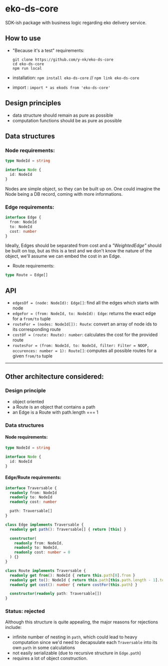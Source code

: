 # eko-ds-core

SDK-ish package with business logic regarding eko delivery service.

## How to use

- "Because it's a test" requirements:
  ```
  git clone https://github.com/y-nk/eko-ds-core
  cd eko-ds-core
  npm run local
  ```

- installation: `npm install eko-ds-core` // `npm link eko-ds-core`

- import : `import * as ekods from 'eko-ds-core'`

## Design principles

- data structure should remain as pure as possible
- computation functions should be as pure as possible

## Data structures

### Node requirements:

```ts
type NodeId = string

interface Node {
  id: NodeId
}
```

Nodes are simple object, so they can be built up on. One could imagine the Node being a DB record, coming with more informations.

### Edge requirements:

```ts
interface Edge {
  from: NodeId
  to: NodeId
  cost: number
}
```

Ideally, Edges should be separated from cost and a _"WeightedEdge"_ should be built on top, but as this is a test and we don't know the nature of the object, we'll assume we can embed the cost in an Edge.

- Route requirements:

```ts
type Route = Edge[]
```

## API

- `edgesOf = (node: NodeId): Edge[]`: find all the edges which starts with node
- `edgeFor = (from: NodeId, to: NodeId): Edge`: returns the exact edge for a `from/to` tuple
- `routeFor = (nodes: NodeId[]): Route`: convert an array of node ids to its corresponding route
- `costOf = (route: Route): number`: calculates the cost for the provided route
- `routesFor = (from: NodeId, to: NodeId, filter: Filter = NOOP, occurences: number = 1): Route[]`: computes all possible routes for a given `from/to` tuple

---

## Other architecture considered:

### Design principle

- object oriented
- a Route is an object that contains a path
- an Edge is a Route with path.length === 1

### Data structures

#### Node requirements:

```ts
type NodeId = string

interface Node {
  id: NodeId
}
```

#### Edge/Route requirements:

```ts
interface Traversable {
  readonly from: NodeId
  readonly to: NodeId
  readonly cost: number

  path: Traversable[]
}

class Edge implements Traversable {
  readonly get path(): Traversable[] { return [this] }

  constructor(
    readonly from: NodeId,
    readonly to: NodeId,
    readonly cost: number = 0
  ) {}
}

class Route implements Traversable {
  readonly get from(): NodeId { return this.path[0].from }
  readonly get to(): NodeId { return this.path[this.path.length - 1].to }
  readonly get cost(): number { return costFor(this.path) }

  constructor(readonly path: Traversable[])
}
```

### Status: rejected

Although this structure is quite appealing, the major reasons for rejections include:
- infinite number of nesting in `path`, which could lead to heavy computation since we'd need to decapsulate each `Traversable` into its own `path` in some calculations
- not easily serializable (due to recursive structure in `Edge.path`)
- requires a lot of object construction.
